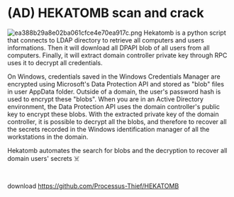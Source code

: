 # (AD) HEKATOMB scan and crack
![ea388b29a8e02ba061cfce4e70ea917c.png](../../../_resources/ea388b29a8e02ba061cfce4e70ea917c.png)
Hekatomb is a python script that connects to LDAP directory to retrieve all computers and users informations.
Then it will download all DPAPI blob of all users from all computers.
Finally, it will extract domain controller private key through RPC uses it to decrypt all credentials.

On Windows, credentials saved in the Windows Credentials Manager are encrypted using Microsoft's Data Protection API and stored as "blob" files in user AppData folder.
Outside of a domain, the user's password hash is used to encrypt these "blobs".
When you are in an Active Directory environment, the Data Protection API uses the domain controller's public key to encrypt these blobs.
With the extracted private key of the domain controller, it is possible to decrypt all the blobs, and therefore to recover all the secrets recorded in the Windows identification manager of all the workstations in the domain.

Hekatomb automates the search for blobs and the decryption to recover all domain users' secrets ☠️
#
download
https://github.com/Processus-Thief/HEKATOMB
